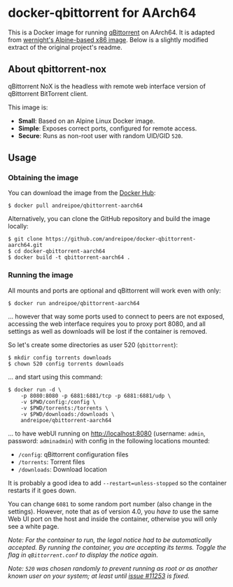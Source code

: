 docker-qbittorrent for AArch64
================================================

This is a Docker image for running [qBittorrent](http://www.qbittorrent.org/) on AArch64. It is adapted from [wernight's Alpine-based x86 image](https://github.com/wernight/docker-qbittorrent). Below is a slightly modified extract of the original project's readme.

About qbittorrent-nox
---------------------

qBittorrent NoX is the headless with remote web interface version of qBittorrent BitTorrent client.

This image is:

  * **Small**: Based on an Alpine Linux Docker image.
  * **Simple**: Exposes correct ports, configured for remote access.
  * **Secure**: Runs as non-root user with random UID/GID `520`.

Usage
-----

### Obtaining the image

You can download the image from the [Docker Hub](https://hub.docker.com/r/andreipoe/qbittorrent-aarch64/):

    $ docker pull andreipoe/qbittorrent-aarch64

Alternatively, you can clone the GitHub repository and build the image locally:

    $ git clone https://github.com/andreipoe/docker-qbittorrent-aarch64.git
    $ cd docker-qbittorrent-aarch64
    $ docker build -t qbittorrent-aarch64 . 

### Running the image

All mounts and ports are optional and qBittorrent will work even with only:

    $ docker run andreipoe/qbittorrent-aarch64

... however that way some ports used to connect to peers are not exposed, accessing the
web interface requires you to proxy port 8080, and all settings as well as downloads will
be lost if the container is removed.

So let's create some directories as user 520 (`qbittorrent`):

    $ mkdir config torrents downloads
    $ chown 520 config torrents downloads

... and start using this command:

	$ docker run -d \
		-p 8080:8080 -p 6881:6881/tcp -p 6881:6881/udp \
		-v $PWD/config:/config \
		-v $PWD/torrents:/torrents \
		-v $PWD/downloads:/downloads \
		andreipoe/qbittorrent-aarch64

... to have webUI running on [http://localhost:8080](http://localhost:8080) (username: `admin`, password: `adminadmin`) with config in the following locations mounted:

  * `/config`: qBittorrent configuration files
  * `/torrents`: Torrent files
  * `/downloads`: Download location

It is probably a good idea to add `--restart=unless-stopped` so the container restarts if it goes down.

You can change `6081` to some random  port number (also change in the settings). However, note that as of version 4.0, you _have to_ use the same Web UI port on the host and inside the container, otherwise you will only see a white page.

_Note: For the container to run, the legal notice had to be automatically accepted. By running the container, you are accepting its terms. Toggle the flag in `qBittorrent.conf` to display the notice again._

_Note: `520` was chosen randomly to prevent running as root or as another known user on your system; at least until [issue #11253](https://github.com/docker/docker/pull/11253) is fixed._
